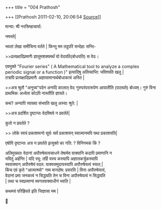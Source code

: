 +++
title = "004 Prathosh"

+++
[[Prathosh	2011-02-10, 20:06:54 [Source](https://groups.google.com/g/bvparishat/c/-fI7VVyFZmI)]]



मान्या: श्री नरसिम्हाचार्या:

नमस्ते\|

भवतां लेखा समीचिना वर्तते \| किन्तु मम तदुपरि सन्देहाः सन्ति-

\>\>प्रत्यक्षादिप्रमाणैः ज्ञातुमशक्यमर्थं यो वेदयति(बोधयति) स वेदः।

एवमुक्ते "Fourier series" ( A Mathematical tool to analyze a complex  
periodic signal or a function )" इत्यादिषु अतिव्याप्ति: भविश्यति खलु \|  
तत्रापि प्रत्यक्षादिप्रमाणैः अज्ञायामानार्थबोधाकत्वं अस्ति \|

\>\>अत्र श्रुतौ "अनूच्य"पदेन अनादि कालात् वेदः गुरुपरंपरारूपेण आयातीति (पाठ्यते) बोध्यम्। गुरुं विना प्राथमिकः अध्येता कोऽपि नास्तीति ज्ञायते।

कथं? अन्यापि व्याख्या संभवति खलु अस्याः श्रुते: \|

  
\>\>अत्र प्रदर्शित दृष्टान्तः वेदविषये न प्रवर्तते\|

कुतो न प्रवर्तते ?

\>\> लोके स्वयं प्रकाशमानो सूर्यः सर्वं प्रकाशयन् स्वात्मानमपि यथा प्रकाशयति\|

एषोपि दृष्टान्तः अत्र न प्रवर्तते इत्युक्ते का गति: ? विनिगमकं किं ?

अतिमुख्यतः वेदानां अपौरुषेयत्वसाधने तेषामेव वाक्यानि कदापि प्रमाणानि न  
भवितुं अर्हन्ति \| यदि स्यु: तर्हि यस्य कस्यापि अज्ञातकर्त्रुकस्यापि  
स्ववाक्यान् अपौरुषेयं वदत: वाक्यसमुदायस्यापि अपौरुषेयत्वं स्यात् \|  
किंच एवं कृते "आत्माश्र्यो" नाम मानदोष: प्रसरति \| विना अपौरुषेयत्वं,  
वेदानां प्रमा जनकत्वं न सिद्ध्यति तेन च विना अपौरुषेयत्वं न सिद्ध्यति  
\| तथा च स्वप्रामाण्यं स्वगतवाक्याधीनं भवति \|

कथमयं परिह्रियते इति जिज्ञासा मम \|



